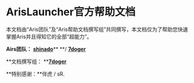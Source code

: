# ArisLauncher官方帮助文档

本文档由“Aris团队”及“Aris帮助文档撰写组”共同撰写，本文档仅为了帮助您快速掌握Aris并且得知它的全部“超能力”。

**Airs团队：** [**shinado**](https://github.com/shinado)** **/ [**7doger**](https://github.com/7doger)

**文档撰写组： **[**7doger**](https://github.com/7doger)

**特别感谢：**伴虎 / sR.

